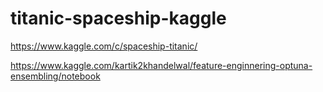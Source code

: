 # titanic-spaceship-kaggle

https://www.kaggle.com/c/spaceship-titanic/


https://www.kaggle.com/kartik2khandelwal/feature-enginnering-optuna-ensembling/notebook

